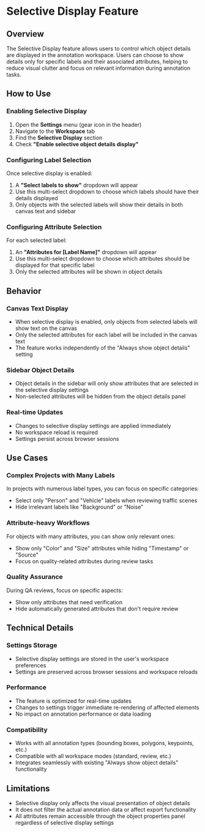 # Selective Display Feature

## Overview

The Selective Display feature allows users to control which object details are displayed in the annotation workspace. Users can choose to show details only for specific labels and their associated attributes, helping to reduce visual clutter and focus on relevant information during annotation tasks.

## How to Use

### Enabling Selective Display

1. Open the **Settings** menu (gear icon in the header)
2. Navigate to the **Workspace** tab
3. Find the **Selective Display** section
4. Check **"Enable selective object details display"**

### Configuring Label Selection

Once selective display is enabled:

1. A **"Select labels to show"** dropdown will appear
2. Use this multi-select dropdown to choose which labels should have their details displayed
3. Only objects with the selected labels will show their details in both canvas text and sidebar

### Configuring Attribute Selection

For each selected label:

1. An **"Attributes for [Label Name]"** dropdown will appear
2. Use this multi-select dropdown to choose which attributes should be displayed for that specific label
3. Only the selected attributes will be shown in object details

## Behavior

### Canvas Text Display
- When selective display is enabled, only objects from selected labels will show text on the canvas
- Only the selected attributes for each label will be included in the canvas text
- The feature works independently of the "Always show object details" setting

### Sidebar Object Details
- Object details in the sidebar will only show attributes that are selected in the selective display settings
- Non-selected attributes will be hidden from the object details panel

### Real-time Updates
- Changes to selective display settings are applied immediately
- No workspace reload is required
- Settings persist across browser sessions

## Use Cases

### Complex Projects with Many Labels
In projects with numerous label types, you can focus on specific categories:
- Select only "Person" and "Vehicle" labels when reviewing traffic scenes
- Hide irrelevant labels like "Background" or "Noise"

### Attribute-heavy Workflows
For objects with many attributes, you can show only relevant ones:
- Show only "Color" and "Size" attributes while hiding "Timestamp" or "Source"
- Focus on quality-related attributes during review tasks

### Quality Assurance
During QA reviews, focus on specific aspects:
- Show only attributes that need verification
- Hide automatically generated attributes that don't require review

## Technical Details

### Settings Storage
- Selective display settings are stored in the user's workspace preferences
- Settings are preserved across browser sessions and workspace reloads

### Performance
- The feature is optimized for real-time updates
- Changes to settings trigger immediate re-rendering of affected elements
- No impact on annotation performance or data loading

### Compatibility
- Works with all annotation types (bounding boxes, polygons, keypoints, etc.)
- Compatible with all workspace modes (standard, review, etc.)
- Integrates seamlessly with existing "Always show object details" functionality

## Limitations

- Selective display only affects the visual presentation of object details
- It does not filter the actual annotation data or affect export functionality
- All attributes remain accessible through the object properties panel regardless of selective display settings